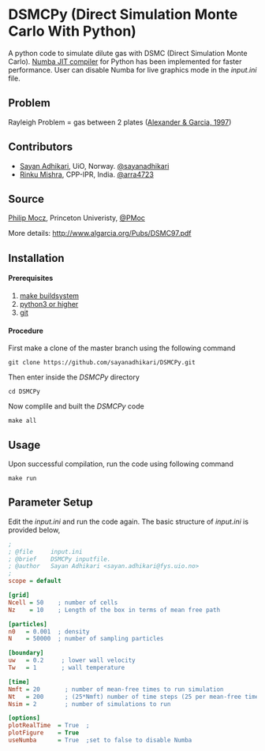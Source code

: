 # DSMCPy (Direct Simulation Monte Carlo With Python)

A python code to simulate dilute gas with DSMC (Direct Simulation Monte Carlo). [Numba JIT compiler](https://numba.pydata.org/) for Python has been implemented for faster performance. User can disable Numba for live graphics mode in the _input.ini_ file.

## Problem
Rayleigh Problem = gas between 2 plates ([Alexander & Garcia, 1997](https://doi.org/10.1063/1.168619))

## Contributors
- [Sayan Adhikari](https://github.com/sayanadhikari), UiO, Norway. [@sayanadhikari](https://twitter.com/sayanadhikari)
- [Rinku Mishra](https://github.com/rinku-mishra), CPP-IPR, India. [@arra4723](https://twitter.com/arra4723)

## Source 
[Philip Mocz](https://github.com/pmocz/dsmc-python), Princeton Univeristy, [@PMoc](https://twitter.com/PMocz)

More details: http://www.algarcia.org/Pubs/DSMC97.pdf

Installation
------------
#### Prerequisites
1. [make buildsystem](https://www.gnu.org/software/make/)
2. [python3 or higher](https://www.python.org/download/releases/3.0/)
3. [git](https://git-scm.com/)

#### Procedure
First make a clone of the master branch using the following command
```shell
git clone https://github.com/sayanadhikari/DSMCPy.git
```
Then enter inside the *DSMCPy* directory 
```shell
cd DSMCPy
```
Now complile and built the *DSMCPy* code
```shell
make all
``` 
Usage
-----
Upon successful compilation, run the code using following command
```shell
make run
```
Parameter Setup
----------------------
Edit the _input.ini_ and run the code again. The basic structure of _input.ini_ is provided below,
```ini
;
; @file		input.ini
; @brief	DSMCPy inputfile.
; @author	Sayan Adhikari <sayan.adhikari@fys.uio.no>
;
scope = default

[grid]
Ncell = 50    ; number of cells
Nz    = 10    ; Length of the box in terms of mean free path

[particles]
n0   = 0.001  ; density
N    = 50000  ; number of sampling particles

[boundary]
uw   = 0.2     ; lower wall velocity
Tw   = 1       ; wall temperature

[time]
Nmft = 20       ; number of mean-free times to run simulation
Nt   = 200      ; (25*Nmft) number of time steps (25 per mean-free time)
Nsim = 2        ; number of simulations to run

[options]
plotRealTime  = True  ;
plotFigure    = True
useNumba      = True  ;set to false to disable Numba
```

